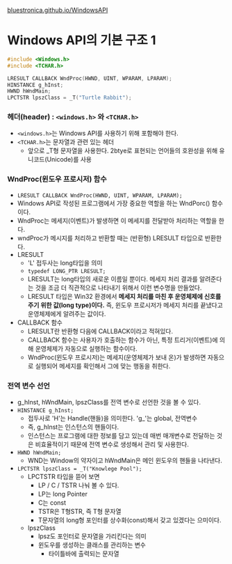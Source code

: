 [bluestronica.github.io/WindowsAPI](https://bluestronica.github.io/WindowsAPI)


# Windows API의 기본 구조 1

```c
#include <Windows.h>
#include <TCHAR.h>

LRESULT CALLBACK WndProc(HWND, UINT, WPARAM, LPARAM);
HINSTANCE g_hInst;
HWND hWndMain;
LPCTSTR lpszClass = _T("Turtle Rabbit");
```

### 헤더(header) : `<windows.h>` 와 `<TCHAR.h>`
- `<windows.h>`는 Windows API를 사용하기 위해 포함해야 한다.
- `<TCHAR.h>`는 문자열과 관련 있는 헤더
  - 앞으로 _T형 문자열을 사용한다. 2btye로 표현되는 언어들의 호완성을 위해 유니코드(Unicode)를 사용
  
### WndProc(윈도우 프로시저) 함수
- ` LRESULT CALLBACK WndProc(HWND, UINT, WPARAM, LPARAM); `
- Windows API로 작성된 프로그램에서 가장 중요한 역할을 하는 WndPorc() 함수이다.
- WndProc는 메세지(이벤트)가 발생하면 이 메세지를 전달받아 처리하는 역할을 한다.
- wndProc가 메시지를 처리하고 반환할 때는 (반환형) LRESULT 타입으로 반환한다.
- LRESULT
  - 'L' 접두사는 long타입을 의미
  - `typedef LONG_PTR LRESULT;`
  - LRESULT는 long타입의 새로운 이름일 뿐이다. 메세지 처리 결과를 알려준다는 것을 조금 더 직관적으로 나타내기 위해서 이런 변수명을 만들었다.
  - LRESULT 타입은 Win32 환경에서 **메세지 처리를 마친 후 운영체제에 신호를 주기 위한 값(long type)이다.** 즉, 윈도우 프로시저가 메세지 처리를 끝냈다고 운영체제에게 알려주는 값이다.
- CALLBACK 함수
  - LRESULT란 반환형 다음에 CALLBACK이라고 적혀있다.
  - CALLBACK 함수는 사용자가 호출하는 함수가 아닌, 특정 트리거(이벤트)에 의해 운영체제가 자동으로 실행하는 함수이다.
  - WndProc(윈도우 프로시저)는 메세지(운영체제가 보내 온)가 발생하면 자동으로 실행되어 메세지를 확인해서 그에 맞는 행동을 취한다.

### 전역 변수 선언
- g_hInst, hWndMain, lpszClass를 전역 변수로 선언한 것을 볼 수 있다.
- ` HINSTANCE g_hInst; `
  - 접두사로 'H'는 Handle(핸들)을 의미한다. 'g_'는 global, 전역변수
  - 즉, g_hInst는 인스턴스의 핸들이다.
  - 인스턴스는 프로그램에 대한 정보를 담고 있는데 매번 매개변수로 전달하는 것은 비효율적이기 때문에 전역 변수로 생성해서 관리 및 사용한다.
- ` HWND hWndMain; `
  - WND는 Window의 약자이고 hWndMain은 메인 윈도우의 핸들을 나타낸다.
- ` LPCTSTR lpszClass = _T("Knowlege Pool"); `
  - LPCTSTR 타입을 뜯어 보면 
    - LP / C / TSTR 나눠 볼 수 있다.
    - LP는 long Pointer
    - C는 const
    - TSTR은 T형STR, 즉 T형 문자열
    - T문자열의 long형 포인터를 상수화(const)해서 갖고 있겠다는 으미이다.
  - lpszClass
    - lpsz도 포인터로 문자열을 가리킨다는 의미
    - 윈도우를 생성하는 클래스를 관리하는 변수 
      - 타이틀바에 출력되는 문자열




























